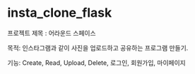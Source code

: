 # insta_clone_flask

프로젝트 제목 : 어라운드 스페이스

목적: 인스타그램과 같이 사진을 업로드하고 공유하는 프로그램 만들기.

기능: Create, Read, Upload, Delete, 로그인, 회원가입, 마이페이지
